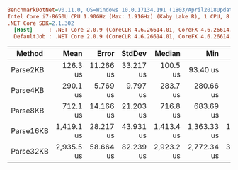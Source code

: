 ``` ini

BenchmarkDotNet=v0.11.0, OS=Windows 10.0.17134.191 (1803/April2018Update/Redstone4)
Intel Core i7-8650U CPU 1.90GHz (Max: 1.91GHz) (Kaby Lake R), 1 CPU, 8 logical and 4 physical cores
.NET Core SDK=2.1.302
  [Host]     : .NET Core 2.0.9 (CoreCLR 4.6.26614.01, CoreFX 4.6.26614.01), 64bit RyuJIT
  DefaultJob : .NET Core 2.0.9 (CoreCLR 4.6.26614.01, CoreFX 4.6.26614.01), 64bit RyuJIT


```
|    Method |       Mean |     Error |    StdDev |     Median |         Min |        Max |    Gen 0 | Allocated |
|---------- |-----------:|----------:|----------:|-----------:|------------:|-----------:|---------:|----------:|
|  Parse2KB |   126.3 us | 11.266 us | 33.217 us |   100.5 us |    93.40 us |   168.1 us |   7.8125 |   32.1 KB |
|  Parse4KB |   290.1 us |  5.769 us |  9.797 us |   283.7 us |   280.66 us |   323.1 us |  22.9492 |  94.59 KB |
|  Parse8KB |   712.1 us | 14.166 us | 21.203 us |   716.8 us |   683.69 us |   751.7 us |  55.6641 | 230.25 KB |
| Parse16KB | 1,419.1 us | 28.217 us | 43.931 us | 1,413.4 us | 1,363.33 us | 1,524.8 us | 111.3281 | 459.29 KB |
| Parse32KB | 2,935.5 us | 58.664 us | 82.239 us | 2,923.2 us | 2,772.34 us | 3,110.7 us | 230.4688 | 959.41 KB |
